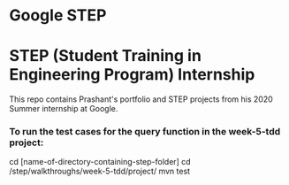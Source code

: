 # Google STEP
# STEP (Student Training in Engineering Program) Internship

This repo contains Prashant's portfolio and STEP projects from his 2020 Summer internship at Google.

### To run the test cases for the query function in the week-5-tdd project:

cd [name-of-directory-containing-step-folder]
cd /step/walkthroughs/week-5-tdd/project/
mvn test
